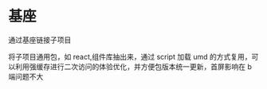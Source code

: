 # 基座

通过基座链接子项目

将子项目通用包，如 react,组件库抽出来，通过 script 加载 umd 的方式复用，可以利用强缓存进行二次访问的体验优化，并方便包版本统一更新，首屏影响在 b 端问题不大

